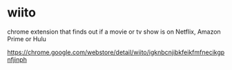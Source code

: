 # wiito
chrome extension that finds out if a movie or tv show is on Netflix, Amazon Prime or Hulu


https://chrome.google.com/webstore/detail/wiito/igknbcnjibkfeikfmfnecikgpnfjinph
